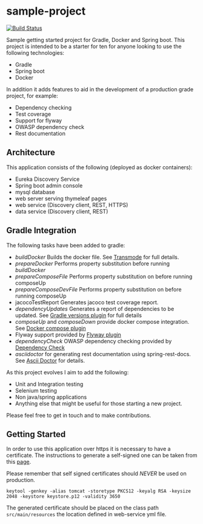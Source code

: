 # sample-project
[![Build Status](https://travis-ci.org/adambirse/sample-project.svg?branch=master)](https://travis-ci.org/adambirse/sample-project)

Sample getting started project for Gradle, Docker and Spring boot.  This project is intended to be a starter for ten for anyone looking to use the following technologies:

- Gradle
- Spring boot
- Docker

In addition it adds features to aid in the development of a production grade project, for example:

- Dependency checking
- Test coverage
- Support for flyway
- OWASP dependency check
- Rest documentation

## Architecture

This application consists of the following (deployed as docker containers):

- Eureka Discovery Service
- Spring boot admin console
- mysql database
- web server serving thymeleaf pages
- web service (Discovery client, REST, HTTPS)
- data service (Discovery client, REST)

## Gradle Integration

The following tasks have been added to gradle:

- _buildDocker_ Builds the docker file. See [Transmode](https://github.com/Transmode/gradle-docker) for full details.
- _prepareDocker_ Performs property substitution before running _buildDocker_
- _prepareComposeFile_ Performs property substitution on before running composeUp
- _prepareComposeDevFile_ Performs property substitution on before running composeUp
- jacocoTestReport Generates jacoco test coverage report.
- _dependencyUpdates_ Generates a report of dependencies to be updated. See [Gradle versions plugin](https://github.com/ben-manes/gradle-versions-plugin) for full details
- _composeUp_  and _composeDown_ provide docker compose integration.  See  [Docker compose plugin](https://github.com/avast/docker-compose-gradle-plugin)
- Flyway support provided by [Flyway plugin](https://flywaydb.org/documentation/gradle/)
- _dependencyCheck_ OWASP dependency checking provided by [Dependency Check](https://jeremylong.github.io/DependencyCheck/dependency-check-gradle/)
- _asciidoctor_ for generating rest documentation using spring-rest-docs.  See [Ascii Doctor](http://asciidoctor.org/docs/asciidoctor-gradle-plugin/) for details.

As this project evolves I aim to add the following:

- Unit and Integration testing
- Selenium testing
- Non java/spring applications
- Anything else that might be useful for those starting a new project.

Please feel free to get in touch and to make contributions.

## Getting Started

In order to use this application over https it is necessary to have a certificate. The instructions to generate a self-signed one can be taken from this  [page](https://drissamri.be/blog/java/enable-https-in-spring-boot/).

Please remember that self signed certificates should *NEVER* be used on production.

`keytool -genkey -alias tomcat -storetype PKCS12 -keyalg RSA -keysize 2048 -keystore keystore.p12 -validity 3650`

The generated certificate should be placed on the class path `src/main/resources`  the location defined in web-service yml file.




